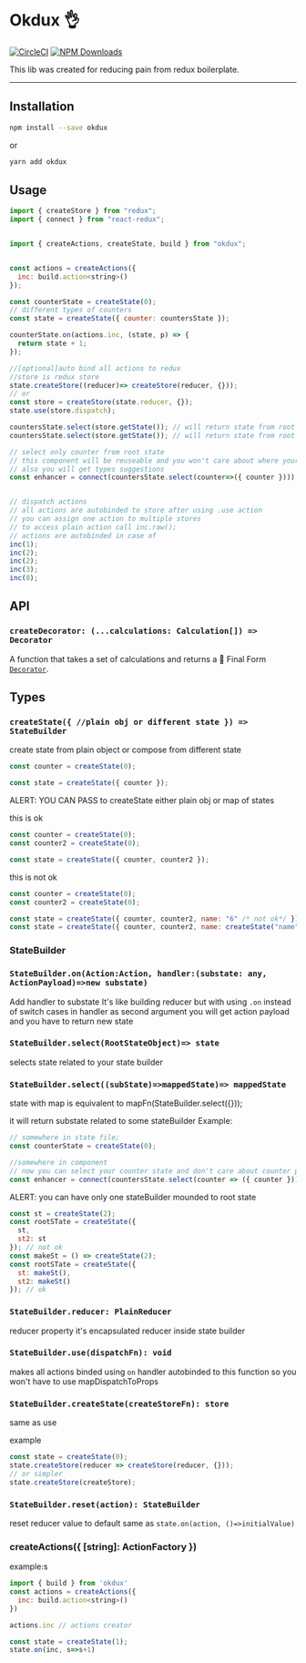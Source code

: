 # Okdux 👌

[![CircleCI](https://circleci.com/gh/zhDmitry/restate.svg?style=svg)](https://circleci.com/gh/zhDmitry/okdux)
[![NPM Downloads](https://img.shields.io/npm/dm/@kraken97/restate.svg?style=flat)](https://www.npmjs.com/package/okdux)

This lib was created for reducing pain from redux boilerplate.

---

## Installation

```bash
npm install --save okdux
```

or

```bash
yarn add okdux
```

## Usage

```js
import { createStore } from "redux";
import { connect } from "react-redux";


import { createActions, createState, build } from "okdux";


const actions = createActions({
  inc: build.action<string>()
});

const counterState = createState(0);
// different types of counters
const state = createState({ counter: countersState });

counterState.on(actions.inc, (state, p) => {
  return state + 1;
});

//[optional]auto bind all actions to redux
//store is redux store
state.createStore((reducer)=> createStore(reducer, {}));
// or
const store = createStore(state.reducer, {});
state.use(store.dispatch);

countersState.select(store.getState()); // will return state from root
countersState.select(store.getState()); // will return state from root

// select only counter from root state
// this component will be reuseable and you won't care about where your reducer are placed
// also you will get types suggestions
const enhancer = connect(countersState.select(counter=>({ counter })))


// dispatch actions
// all actions are autobinded to store after using .use action
// you can assign one action to multiple stores
// to access plain action call inc.raw();
// actions are autobinded in case of
inc(1);
inc(2);
inc(2);
inc(3);
inc(8);
```

## API

### `createDecorator: (...calculations: Calculation[]) => Decorator`

A function that takes a set of calculations and returns a 🏁 Final Form
[`Decorator`](https://github.com/final-form/final-form#decorator-form-formapi--unsubscribe).

## Types

### `createState({ //plain obj or different state }) => StateBuilder`

create state from plain object or compose from different state

```js
const counter = createState(0);

const state = createState({ counter });
```

ALERT: YOU CAN PASS to createState either plain obj or map of states

this is ok

```js
const counter = createState(0);
const counter2 = createState(0);

const state = createState({ counter, counter2 });
```

this is not ok

```js
const counter = createState(0);
const counter2 = createState(0);

const state = createState({ counter, counter2, name: "6" /* not ok*/ });
const state = createState({ counter, counter2, name: createState("name") }); // this is ok
```

### StateBuilder

### `StateBuilder.on(Action:Action, handler:(substate: any, ActionPayload)=>new substate)`

Add handler to substate
It's like building reducer but with using `.on` instead of switch cases
in handler as second argument you will get action payload and you have to return new state

### `StateBuilder.select(RootStateObject)=> state`

selects state related to your state builder

### `StateBuilder.select((subState)=>mappedState)=> mappedState`

state with map is equivalent to mapFn(StateBuilder.select({}));

it will return substate related to some stateBuilder
Example:

```js
// somewhere in state file;
const counterState = createState(0);

//somewhere in component
// now you can select your counter state and don't care about counter placement in store
const enhancer = connect(countersState.select(counter => ({ counter })));
```

ALERT: you can have only one stateBuilder mounded to root state

```js
const st = createState(2);
const rootSTate = createState({
  st,
  st2: st
}); // not ok
const makeSt = () => createState(2);
const rootSTate = createState({
  st: makeSt(),
  st2: makeSt()
}); // ok
```

### `StateBuilder.reducer: PlainReducer`

reducer property it's encapsulated reducer inside state builder

### `StateBuilder.use(dispatchFn): void`

makes all actions binded using `on` handler autobinded to this function
so you won't have to use mapDispatchToProps

### `StateBuilder.createState(createStoreFn): store`

same as use

example

```js
const state = createState(0);
state.createStore(reducer => createStore(reducer, {}));
// or simpler
state.createStore(createStore);
```

### `StateBuilder.reset(action): StateBuilder`

reset reducer value to default
same as `state.on(action, ()=>initialValue)`

### createActions({ [string]: ActionFactory })

example:s

```js
import { build } from 'okdux'
const actions = createActions({
  inc: build.action<string>()
})

actions.inc // actions creator

const state = createState(1);
state.on(inc, s=>s+1)
```
